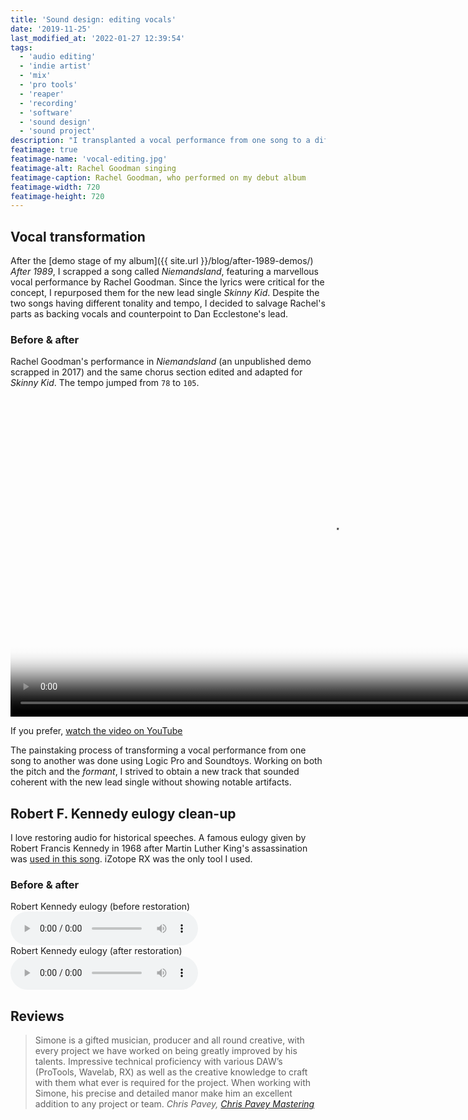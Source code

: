 ```yaml
---
title: 'Sound design: editing vocals'
date: '2019-11-25'
last_modified_at: '2022-01-27 12:39:54'
tags: 
  - 'audio editing'
  - 'indie artist'
  - 'mix'
  - 'pro tools'
  - 'reaper'
  - 'recording'
  - 'software'
  - 'sound design'
  - 'sound project'
description: "I transplanted a vocal performance from one song to a different one by manipulating pitch, formants and tempo. Plus, cleaning up historical speeches."
featimage: true
featimage-name: 'vocal-editing.jpg'
featimage-alt: Rachel Goodman singing
featimage-caption: Rachel Goodman, who performed on my debut album
featimage-width: 720
featimage-height: 720
---
```

## Vocal transformation

After the [demo stage of my album]({{ site.url }}/blog/after-1989-demos/) _After 1989_, I scrapped a song called _Niemandsland_, featuring a marvellous vocal performance by Rachel Goodman. Since the lyrics were critical for the concept, I repurposed them for the new lead single _Skinny Kid_. Despite the two songs having different tonality and tempo, I decided to salvage Rachel's parts as backing vocals and counterpoint to Dan Ecclestone's lead.

### Before &amp; after

Rachel Goodman's performance in _Niemandsland_ (an unpublished demo scrapped in 2017) and the same chorus section edited and adapted for _Skinny Kid_. The tempo jumped from `78` to `105`.

<div class="fullscreen">
  <video controls src="{{ site.url }}/assets/videos/case-study-vocals-transformation.mp4"
    poster="{{ site.url }}/assets/videos/case-study-vocals-transformation.jpg"
    width="1024">
    Sorry, your browser doesn't support embedded videos, but you can <a href="{{ site.url }}/assets/videos/case-study-vocals-transformation.mp4">download it</a> and watch it with your favorite video player.
  </video>
  <p>If you prefer, <a href="https://youtu.be/NqvejQhhUao" target="_blank">watch the video on YouTube</a></p>
</div>

The painstaking process of transforming a vocal performance from one song to another was done using Logic Pro and Soundtoys. Working on both the pitch and the _formant_, I strived to obtain a new track that sounded coherent with the new lead single without showing notable artifacts.

## Robert F. Kennedy eulogy clean-up

I love restoring audio for historical speeches. A famous eulogy given by Robert Francis Kennedy in 1968 after Martin Luther King's assassination was [used in this song](https://minutestomidnight.bandcamp.com/track/requiem). iZotope RX was the only tool I used.

### Before &amp; after

<div class="audioplayer">
  <span>Robert Kennedy eulogy (before restoration)</span>
  <audio controls>
    <source src="{{ site.url }}/assets/sounds/vocals-restoration-rfk-eulogy-before.mp3" type="audio/mpeg" />
    <p>Download the <a href="{{ site.url }}/assets/sounds/vocals-restoration-rfk-eulogy-before.mp3">MP3 audio file</a> (1.3 MB).</p>
  </audio>
</div>

<div class="audioplayer">
  <span>Robert Kennedy eulogy (after restoration)</span>
  <audio controls>
    <source src="{{ site.url }}/assets/sounds/vocals-restoration-rfk-eulogy-after.mp3" type="audio/mpeg" />
    <p>Download the <a href="{{ site.url }}/assets/sounds/vocals-restoration-rfk-eulogy-after.mp3">MP3 audio file</a> (1.4 MB).</p>
  </audio>
</div>

## Reviews

> Simone is a gifted musician, producer and all round creative, with every project we have worked on being greatly improved by his talents. Impressive technical proficiency with various DAW’s (ProTools, Wavelab, RX) as well as the creative knowledge to craft with them what ever is required for the project. When working with Simone, his precise and detailed manor make him an excellent addition to any project or team.
> <cite>Chris Pavey, [Chris Pavey Mastering](https://www.chrispaveymastering.com)</cite>